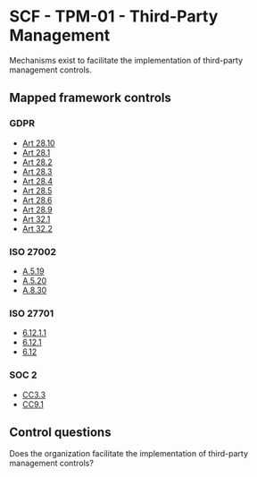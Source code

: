 # SCF - TPM-01 - Third-Party Management
Mechanisms exist to facilitate the implementation of third-party management controls.
## Mapped framework controls
### GDPR
- [Art 28.10](../gdpr/art28.md#Article-2810)
- [Art 28.1](../gdpr/art28.md#Article-281)
- [Art 28.2](../gdpr/art28.md#Article-282)
- [Art 28.3](../gdpr/art28.md#Article-283)
- [Art 28.4](../gdpr/art28.md#Article-284)
- [Art 28.5](../gdpr/art28.md#Article-285)
- [Art 28.6](../gdpr/art28.md#Article-286)
- [Art 28.9](../gdpr/art28.md#Article-289)
- [Art 32.1](../gdpr/art32.md#Article-321)
- [Art 32.2](../gdpr/art32.md#Article-322)
  
### ISO 27002
- [A.5.19](../iso27002/a-5.md#a519)
- [A.5.20](../iso27002/a-5.md#a520)
- [A.8.30](../iso27002/a-8.md#a830)
  
### ISO 27701
- [6.12.1.1](../iso27701/61211.md)
- [6.12.1](../iso27701/6121.md)
- [6.12](../iso27701/612.md)
  
### SOC 2
- [CC3.3](../soc2/cc33.md)
- [CC9.1](../soc2/cc91.md)
  
## Control questions
Does the organization facilitate the implementation of third-party management controls?
  